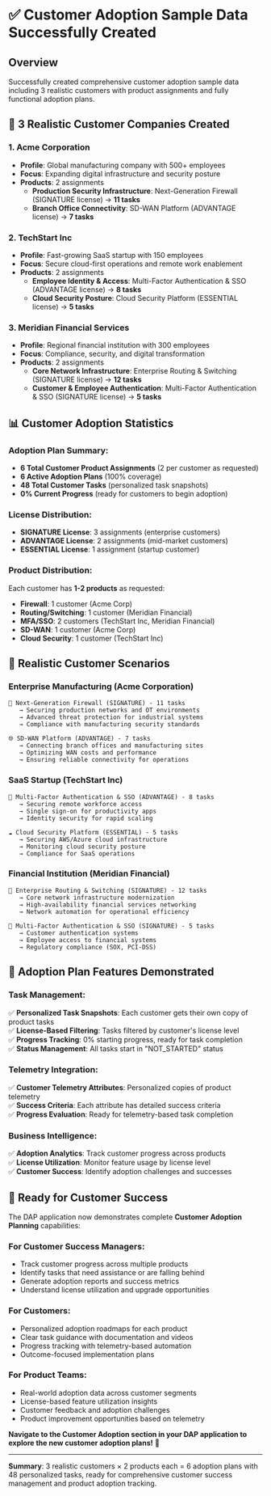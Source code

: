 # ✅ Customer Adoption Sample Data Successfully Created

## Overview
Successfully created comprehensive customer adoption sample data including 3 realistic customers with product assignments and fully functional adoption plans.

## 🏢 **3 Realistic Customer Companies Created**

### 1. **Acme Corporation** 
   - **Profile**: Global manufacturing company with 500+ employees
   - **Focus**: Expanding digital infrastructure and security posture
   - **Products**: 2 assignments
     - **Production Security Infrastructure**: Next-Generation Firewall (SIGNATURE license) → **11 tasks**
     - **Branch Office Connectivity**: SD-WAN Platform (ADVANTAGE license) → **7 tasks**

### 2. **TechStart Inc**
   - **Profile**: Fast-growing SaaS startup with 150 employees  
   - **Focus**: Secure cloud-first operations and remote work enablement
   - **Products**: 2 assignments
     - **Employee Identity & Access**: Multi-Factor Authentication & SSO (ADVANTAGE license) → **8 tasks**
     - **Cloud Security Posture**: Cloud Security Platform (ESSENTIAL license) → **5 tasks**

### 3. **Meridian Financial Services**
   - **Profile**: Regional financial institution with 300 employees
   - **Focus**: Compliance, security, and digital transformation
   - **Products**: 2 assignments
     - **Core Network Infrastructure**: Enterprise Routing & Switching (SIGNATURE license) → **12 tasks**
     - **Customer & Employee Authentication**: Multi-Factor Authentication & SSO (SIGNATURE license) → **5 tasks**

## 📊 **Customer Adoption Statistics**

### **Adoption Plan Summary:**
- **6 Total Customer Product Assignments** (2 per customer as requested)
- **6 Active Adoption Plans** (100% coverage)
- **48 Total Customer Tasks** (personalized task snapshots)
- **0% Current Progress** (ready for customers to begin adoption)

### **License Distribution:**
- **SIGNATURE License**: 3 assignments (enterprise customers)
- **ADVANTAGE License**: 2 assignments (mid-market customers)  
- **ESSENTIAL License**: 1 assignment (startup customer)

### **Product Distribution:**
Each customer has **1-2 products** as requested:
- **Firewall**: 1 customer (Acme Corp)
- **Routing/Switching**: 1 customer (Meridian Financial)
- **MFA/SSO**: 2 customers (TechStart Inc, Meridian Financial)
- **SD-WAN**: 1 customer (Acme Corp)
- **Cloud Security**: 1 customer (TechStart Inc)

## 🎯 **Realistic Customer Scenarios**

### **Enterprise Manufacturing (Acme Corporation)**
```
🔐 Next-Generation Firewall (SIGNATURE) - 11 tasks
   → Securing production networks and OT environments
   → Advanced threat protection for industrial systems
   → Compliance with manufacturing security standards

🌐 SD-WAN Platform (ADVANTAGE) - 7 tasks
   → Connecting branch offices and manufacturing sites
   → Optimizing WAN costs and performance
   → Ensuring reliable connectivity for operations
```

### **SaaS Startup (TechStart Inc)**
```
🔑 Multi-Factor Authentication & SSO (ADVANTAGE) - 8 tasks
   → Securing remote workforce access
   → Single sign-on for productivity apps
   → Identity security for rapid scaling

☁️ Cloud Security Platform (ESSENTIAL) - 5 tasks
   → Securing AWS/Azure cloud infrastructure
   → Monitoring cloud security posture
   → Compliance for SaaS operations
```

### **Financial Institution (Meridian Financial)**
```
🏢 Enterprise Routing & Switching (SIGNATURE) - 12 tasks
   → Core network infrastructure modernization  
   → High-availability financial services networking
   → Network automation for operational efficiency

🔐 Multi-Factor Authentication & SSO (SIGNATURE) - 5 tasks
   → Customer authentication systems
   → Employee access to financial systems
   → Regulatory compliance (SOX, PCI-DSS)
```

## 🚀 **Adoption Plan Features Demonstrated**

### **Task Management:**
✅ **Personalized Task Snapshots**: Each customer gets their own copy of product tasks  
✅ **License-Based Filtering**: Tasks filtered by customer's license level  
✅ **Progress Tracking**: 0% starting progress, ready for task completion  
✅ **Status Management**: All tasks start in "NOT_STARTED" status  

### **Telemetry Integration:**
✅ **Customer Telemetry Attributes**: Personalized copies of product telemetry  
✅ **Success Criteria**: Each attribute has detailed success criteria  
✅ **Progress Evaluation**: Ready for telemetry-based task completion  

### **Business Intelligence:**
✅ **Adoption Analytics**: Track customer progress across products  
✅ **License Utilization**: Monitor feature usage by license level  
✅ **Customer Success**: Identify adoption challenges and successes  

## 🎉 **Ready for Customer Success**

The DAP application now demonstrates complete **Customer Adoption Planning** capabilities:

### **For Customer Success Managers:**
- Track customer progress across multiple products
- Identify tasks that need assistance or are falling behind
- Generate adoption reports and success metrics
- Understand license utilization and upgrade opportunities

### **For Customers:**
- Personalized adoption roadmaps for each product
- Clear task guidance with documentation and videos  
- Progress tracking with telemetry-based automation
- Outcome-focused implementation plans

### **For Product Teams:**
- Real-world adoption data across customer segments
- License-based feature utilization insights
- Customer feedback and adoption challenges
- Product improvement opportunities based on telemetry

**Navigate to the Customer Adoption section in your DAP application to explore the new customer adoption plans!** 🚀

---

**Summary**: 3 realistic customers × 2 products each = 6 adoption plans with 48 personalized tasks, ready for comprehensive customer success management and product adoption tracking.
